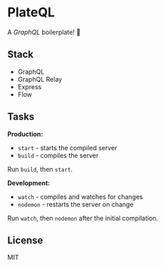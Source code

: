 # PlateQL

A *GraphQL* boilerplate! :grapes:

## Stack

* GraphQL
* GraphQL Relay
* Express
* Flow

## Tasks

**Production:**

* `start` - starts the compiled server
* `build` - compiles the server

Run `build`, then `start`.

**Development:**

* `watch` - compiles and watches for changes
* `nodemon` - restarts the server on change

Run `watch`, then `nodemon` after the initial compilation.

## License

MIT
